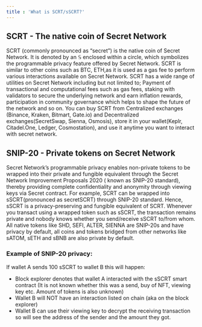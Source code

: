 ```yaml
---
title : 'What is SCRT/sSCRT?'
---
```


## SCRT - The native coin of Secret Network
SCRT (commonly pronounced as “secret”) is  the native coin of  Secret Network. It is denoted by an 𝕊 enclosed within a circle, which symbolizes the programmable privacy feature offered by Secret Network. SCRT is similar to other coins such as BTC, ETH,as it is used as a gas fee to perform various interactions available on Secret Network. 
SCRT has a wide range of utilities on Secret Network including but not limited to; Payment of transactional and computational fees such as gas fees, staking with validators to secure the underlying network and earn inflation rewards, participation in community governance which helps to shape the future of the network and so on.
You can buy SCRT from Centralized exchanges (Binance, Kraken, Bitmart, Gate.io) and Decentralized exchanges(SecretSwap, Sienna, Osmosis), store it in your wallet(Keplr, Citadel.One, Ledger, Cosmostation), and use it anytime you want to interact with secret network. 

## SNIP-20 - Private tokens on Secret Network
Secret Network’s programmable privacy enables non-private tokens to be wrapped into their private and fungible equivalent through the Secret Network Improvement Proposals 2020 ( known as SNIP-20 standard), thereby providing complete confidentiality and anonymity through viewing keys via Secret contract. 
For example, SCRT can be wrapped into sSCRT(pronounced as secretSCRT) through SNIP-20 standard. Hence, sSCRT is a privacy-preserving and fungible equivalent of SCRT. Whenever you transact using a wrapped token such as sSCRT, the transaction remains private and nobody knows whether you send/receive sSCRT to/from whom. All native tokens like SHD, SEFI, ALTER, SIENNA are SNIP-20s and have privacy by default, all coins and tokens bridged from other networks like sATOM, sETH and sBNB are also private by default.

### Example of SNIP-20 privacy:
If wallet A sends 100 sSCRT to wallet B this will happen:
- Block explorer denotes that wallet A interacted with the sSCRT smart contract (It is not known whether this was a send, buy of NFT, viewing key etc. Amount of tokens is also unknown)
- Wallet B will NOT have an interaction listed on chain (aka on the block explorer)
- Wallet B can use their viewing key to decrypt the receiving transaction so will see the address of the sender and the amount they got.







